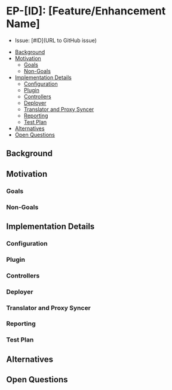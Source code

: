 <!--
**Note:** When your Enhancement Proposal (EP) is complete, all of these comment blocks should be removed.

This template is inspired by the Kubernetes Enhancement Proposal (KEP) template: https://github.com/kubernetes/enhancements/blob/master/keps/sig-architecture/0000-kep-process/README.md

To get started with this template:

- [ ] **Create an issue in kgateway-dev/kgateway**
- [ ] **Make a copy of this template.**
  `EP-[ID]: [Feature/Enhancement Name]`, where `ID` is the issue number (with no
  leading-zero padding) assigned to your enhancement above.
- [ ] **Fill out this file as best you can.**
  At minimum, you should fill in the "Summary" and "Motivation" sections.
- [ ] **Create a PR for this EP.**
  Assign it to maintainers with relevant context.
- [ ] **Merge early and iterate.**
  Avoid getting hung up on specific details and instead aim to get the goals of
  the EP clarified and merged quickly. The best way to do this is to just
  start with the high-level sections and fill out details incrementally in
  subsequent PRs.

Just because a EP is merged does not mean it is complete or approved. Any EP
marked as `provisional` is a working document and subject to change. You can
denote sections that are under active debate as follows:

```
<<[UNRESOLVED optional short context or usernames ]>>
Stuff that is being argued.
<<[/UNRESOLVED]>>
```

When editing EPS, aim for tightly-scoped, single-topic PRs to keep discussions
focused. If you disagree with what is already in a document, open a new PR
with suggested changes.

One EP corresponds to one "feature" or "enhancement" for its whole lifecycle. Once a feature has become
"implemented", major changes should get new EPs.
-->
# EP-[ID]: [Feature/Enhancement Name] 

<!--
This is the title of your EP. Keep it short, simple, and descriptive. A good
title can help communicate what the EP is and should be considered as part of
any review.
-->

* Issue: [#ID](URL to GitHub issue)

<!--
A table of contents is helpful for quickly jumping to sections of a EP and for
highlighting any additional information provided beyond the standard EP
template.

Ensure the TOC is wrapped with
  <code>&lt;!-- toc --&rt;&lt;!-- /toc --&rt;</code>
tags, and then generate with `hack/update-toc.sh`.
-->

<!-- toc -->
- [Background](#Background)
- [Motivation](#motivation)
    - [Goals](#goals)
    - [Non-Goals](#non-goals)
- [Implementation Details](#implementation-details)
    - [Configuration](#configuration)
    - [Plugin](#plugin)
    - [Controllers](#controllers)
    - [Deployer](#deployer)
    - [Translator and Proxy Syncer](#translator-and-proxy-syncer)
    - [Reporting](#reporting)
    - [Test Plan](#test-plan)
- [Alternatives](#alternatives)
- [Open Questions](#open-questions)
<!-- /toc -->

## Background 

<!-- 
Provide a brief overview of the feature/enhancement, including relevant background information, origin, and sponsors. 
Highlight the primary purpose and how it fits within the broader ecosystem.

Include Motivation, concise overview of goals, challenges, and trade-offs.

-->

## Motivation

<!--
This section is for explicitly listing the motivation, goals, and non-goals of
this EP. Describe why the change is important and the benefits to users. The
motivation section can optionally provide links to [experience reports] to
demonstrate the interest in a EP within the wider Kubernetes community.

[experience reports]: https://github.com/golang/go/wiki/ExperienceReports
-->

### Goals

<!--

List the specific goals of the EP. What is it trying to achieve? How will we
know that this has succeeded?

Include specific, actionable outcomes. Ensure that the goals focus on the scope of
the proposed feature.
-->


### Non-Goals 

<!--
What is out of scope for this EP? Listing non-goals helps to focus discussion
and make progress.
-->

## Implementation Details

<!--
This section should contain enough information that the specifics of your
change are understandable. This may include API specs (though not always
required) or even code snippets. If there's any ambiguity about HOW your
proposal will be implemented, this is the place to discuss them.
-->

### Configuration

<!--
Specify changes to any configuration APIs, CRDs, or user-facing options to enable/disable
the feature. Include references to relevant files or configurations that need updates.
-->

### Plugin

<!--
    Describe how the feature will be added as a plugin (if applicable).
    Include references to existing plugin frameworks or structures.
    Highlight the plugin's responsibilities and integration points.
-->

### Controllers
<!--
    Outline the responsibilities of new or updated controllers.
    Specify conditions for their operation and integration with existing resources.
    Mention required RBAC updates or new permissions.
-->

### Deployer
<!--
    Detail deployment-specific updates, e.g., Helm chart modifications, custom deployer changes, etc.
    Include any prerequisites or dependencies for deployment.
-->
### Translator and Proxy Syncer
<!--
    Specify updates to translators, syncers, or other intermediary components.
    Highlight how these components interact with the feature's resources or backend.
-->
### Reporting
<!--
    Describe changes to status reporting or monitoring frameworks.
    Include any caveats or limitations in initial reporting.
-->

### Test Plan 

<!--
    Define the testing strategy for the feature.
    Include unit, integration, and end-to-end (e2e) tests.
    Specify any additional frameworks or tools required for testing.
-->

## Alternatives

<!--
Highlight potential challenges or trade-offs.
-->

## Open Questions

<!--
Include any unresolved questions or areas requiring feedback.
-->
